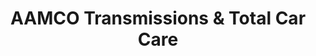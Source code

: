 ---
title: "AAMCO Transmissions & Total Car Care"
url: /reynoldsburg/aamco-transmissions-und-total-car-care/
shop: Autowerkstatt
---